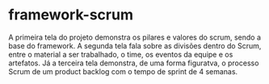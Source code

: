 # framework-scrum

A primeira tela do projeto demonstra os pilares e valores do scrum, sendo a base do framework.
A segunda tela fala sobre as divisões dentro do Scrum, entre o material a ser trabalhado, o time, os eventos da equipe e os artefatos.
Já a terceira tela demonstra, de uma forma figuratva, o processo Scrum de um product backlog com o tempo de sprint de 4 semanas.
